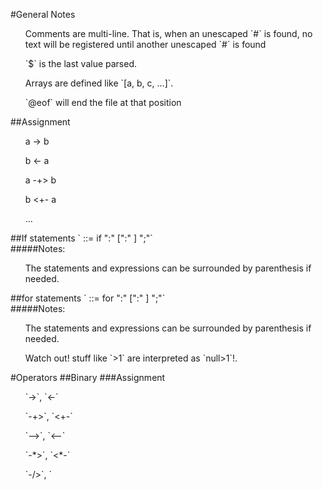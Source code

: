 #General Notes
<ul> Comments are multi-line. That is, when an unescaped `#` is found, no text will be registered until another unescaped `#` is found</ul>
<ul> `$` is the last value parsed.</ul>
<ul> Arrays are defined like `[a, b, c, ...]`.</ul>
<ul> `@eof` will end the file at that position</ul>
##Assignment
<ul>a -> b</ul>
<ul>b <- a</ul>
<ul>a -+> b</ul>
<ul>b <+- a</ul>
<ul>...</ul>
##If statements
`<if_statement> ::= if <expression> ":" <statement(s) if true> [":" <statement(s) if false>] ";"`<br>
#####Notes:
<ul>The statements and expressions can be surrounded by parenthesis if needed.</ul>
##for statements
`<for_statement> ::= for <expression> ":" <statement(s) if true> [":" <statement(s) if false>] ";"`<br>
#####Notes:
<ul>The statements and expressions can be surrounded by parenthesis if needed.</ul>
<ul>Watch out! stuff like `>1` are interpreted as `null>1`!.</ul>

#Operators
##Binary
###Assignment
<ul>`->`, `<-`</ul>
<ul>`-+>`, `<+-`</ul>
<ul>`-->`, `<--`</ul>
<ul>`-*>`, `<*-`</ul>
<ul>`-/>`, `</-`</ul>

